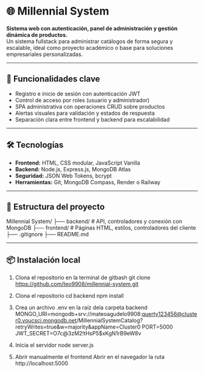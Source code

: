 # 🌐 Millennial System

**Sistema web con autenticación, panel de administración y gestión dinámica de productos.**  
Un sistema fullstack para administrar catálogos de forma segura y escalable, ideal como proyecto académico o base para soluciones empresariales personalizadas.

---

## 🚀 Funcionalidades clave

- Registro e inicio de sesión con autenticación JWT
- Control de acceso por roles (usuario y administrador)
- SPA administrativa con operaciones CRUD sobre productos
- Alertas visuales para validación y estados de respuesta
- Separación clara entre frontend y backend para escalabilidad

---

## 🛠️ Tecnologías

- **Frontend:** HTML, CSS modular, JavaScript Vanilla
- **Backend:** Node.js, Express.js, MongoDB Atlas
- **Seguridad:** JSON Web Tokens, bcrypt
- **Herramientas:** Git, MongoDB Compass, Render o Railway

---

## 📁 Estructura del proyecto

Millennial System/
├── backend/         # API, controladores y conexión con MongoDB
├── frontend/        # Páginas HTML, estilos, controladores del cliente
├── .gitignore
├── README.md


---

## 📦 Instalación local

1. Clona el repositorio
   en la terminal de gitbash
   git clone https://github.com/teo9908/millennial-system.git

2. Clona el repositorio
    cd backend
    npm install

3. Crea un archivo .env en la raíz dela carpeta backend   
    MONGO_URI=mongodb+srv://mateoagudelo9908:querty123456@cluster0.voucscj.mongodb.net/MillennialSystemCatalog?retryWrites=true&w=majority&appName=Cluster0
    PORT=5000
    JWT_SECRET=O7c@3zM2!tHsP5$xKgN1rB9eW8v



4. Inicia el servidor
    node server.js

5. Abrir manualmente el frontend
    Abrir en el navegador la ruta http://localhost:5000